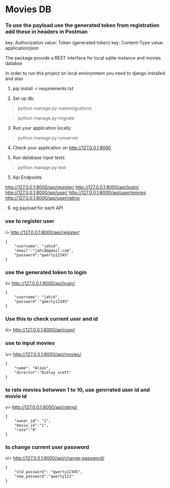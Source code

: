
# Movies DB

### To use the payload use the generated token from registration add these in headers in Postman
key: Authorization  value: Token {generated token}
key: Content-Type value: application/json

The package provide a  REST interface for local sqlite instance and movies databse

In order to run this project on local environment you need to django installed and also

1. pip install -r requirements.txt

2. Set up db:

>python manage.py makemigrations 

>python manage.py migrate

3. Run your application locally:

>python manage.py runserver

4. Check your application on http://127.0.0.1:8000

5. Run database input tests

>python manage.py test

5. Api Endpoints

http://127.0.0.1:8000/api/register/
http://127.0.0.1:8000/api/login/  
http://127.0.0.1:8000/api/user/ 
http://127.0.0.1:8000/api/user/movies
http://127.0.0.1:8000/api/user/rating


6. eg payload for each API 



### use to register user
i> http://127.0.0.1:8000/api/register/

    {
        "username": "jahid",
        "email":"jahid@gmail.com",
        "password":"qwerty12345"
    }



### use the generated token  to login

ii> http://127.0.0.1:8000/api/login/

    {
        "username": "jahid",
        "password":"qwerty12345"
    }



### Use this to check current user and id

iii> http://127.0.0.1:8000/api/user/



###  use to input movies

iv> http://127.0.0.1:8000/api/movies/

    {
        "name": "Alien",
        "director":"Ridley scott"
    }



### to rate movies betwwen 1 to 10, use genrrated user id and movie id

v> http://127.0.0.1:8000/api/rating/

    {
        "owner_id": "1",
        "movie_id":"1",
        "rate":"9"
    }



### to change current user password

vi> http://127.0.0.1:8000/api/change-password/

    {
        "old_password": "qwerty12345",
        "new_password":"qwerty123"
    }





















